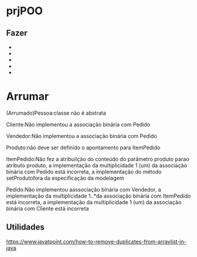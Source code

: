 # prjPOO


## Fazer
-
-
-
-
-

# Arrumar
(Arrumado)Pessoa:classe não é abstrata

Cliente:Não implementou a associação binária com Pedido

Vendedor:Não implementou a associação binária com Pedido

Produto:não deve ser definido o apontamento para ItemPedido

ItemPedido:Não fez a atribuilção do conteúdo do parâmetro produto parao atributo produto, a implementação da multiplicidade 1 (um) da associação binária com Pedido está incorreta, a implementação do método setProdutofora da especificação da modelagem

Pedido:Não implementou aassociação binária com Vendedor, a implementação da multiplicidade 1..*da associação binária com ItemPedido está incorreta, a implementação da multiplicidade 1 (um) da associação binária com Cliente está incorreta

## Utilidades
https://www.javatpoint.com/how-to-remove-duplicates-from-arraylist-in-java
